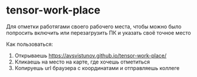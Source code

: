 # tensor-work-place
Для отметки работягами своего рабочего места, чтобы можно было попросить включить или перезагрузить ПК и указать своё точное место

Как пользоваться:
1. Открываешь https://avsvistunov.github.io/tensor-work-place/
2. Кликаешь на место на карте, где хочешь отметиться
3. Копируешь url браузера с координатами и отправляешь коллеге
